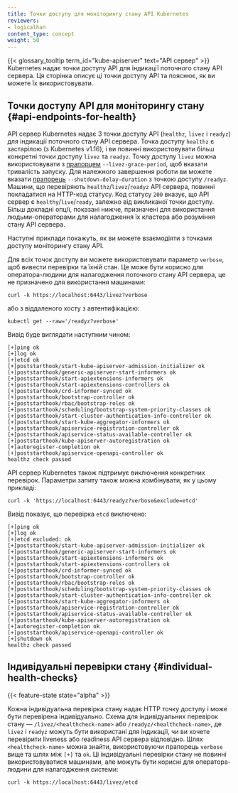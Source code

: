 ```yaml
---
title: Точки доступу для моніторингу стану API Kubernetes
reviewers:
- logicalhan
content_type: concept
weight: 50
---
```


<!-- overview -->

{{< glossary_tooltip term_id="kube-apiserver" text="API сервер" >}} Kubernetes надає точки доступу API для індикації поточного стану API сервера. Ця сторінка описує ці точки доступу API та пояснює, як ви можете їх використовувати.

<!-- body -->

## Точки доступу API для моніторингу стану {#api-endpoints-for-health}

API сервер Kubernetes надає 3 точки доступу API (`healthz`, `livez` і `readyz`) для індикації поточного стану API сервера. Точка доступу `healthz` є застарілою (з Kubernetes v1.16), і ви повинні використовувати більш конкретні точки доступу `livez` та `readyz`. Точку доступу `livez` можна використовувати з [прапорцем](/uk/docs/reference/command-line-tools-reference/kube-apiserver) `--livez-grace-period`, щоб вказати тривалість запуску. Для належного завершення роботи ви можете вказати [прапорець](/uk/docs/reference/command-line-tools-reference/kube-apiserver) `--shutdown-delay-duration` з точкою доступу `/readyz`. Машини, що перевіряють `healthz`/`livez`/`readyz` API сервера, повинні покладатися на HTTP-код статусу. Код статусу `200` вказує, що API сервер є `healthy`/`live`/`ready`, залежно від викликаної точки доступу. Більш докладні опції, показані нижче, призначені для використання людьми-операторами для налагодження їх кластера або розуміння стану API сервера.

Наступні приклади покажуть, як ви можете взаємодіяти з точками доступу моніторингу стану API.

Для всіх точок доступу ви можете використовувати параметр `verbose`, щоб вивести перевірки та їхній стан. Це може бути корисно для оператора-людини для налагодження поточного стану API сервера, це не призначено для використання машинами:

```shell
curl -k https://localhost:6443/livez?verbose
```

або з віддаленого хосту з автентифікацією:

```shell
kubectl get --raw='/readyz?verbose'
```

Вивід буде виглядати наступним чином:

```none
[+]ping ok
[+]log ok
[+]etcd ok
[+]poststarthook/start-kube-apiserver-admission-initializer ok
[+]poststarthook/generic-apiserver-start-informers ok
[+]poststarthook/start-apiextensions-informers ok
[+]poststarthook/start-apiextensions-controllers ok
[+]poststarthook/crd-informer-synced ok
[+]poststarthook/bootstrap-controller ok
[+]poststarthook/rbac/bootstrap-roles ok
[+]poststarthook/scheduling/bootstrap-system-priority-classes ok
[+]poststarthook/start-cluster-authentication-info-controller ok
[+]poststarthook/start-kube-aggregator-informers ok
[+]poststarthook/apiservice-registration-controller ok
[+]poststarthook/apiservice-status-available-controller ok
[+]poststarthook/kube-apiserver-autoregistration ok
[+]autoregister-completion ok
[+]poststarthook/apiservice-openapi-controller ok
healthz check passed
```

API сервер Kubernetes також підтримує виключення конкретних перевірок. Параметри запиту також можна комбінувати, як у цьому прикладі:

```shell
curl -k 'https://localhost:6443/readyz?verbose&exclude=etcd'
```

Вивід показує, що перевірка `etcd` виключено:

```none
[+]ping ok
[+]log ok
[+]etcd excluded: ok
[+]poststarthook/start-kube-apiserver-admission-initializer ok
[+]poststarthook/generic-apiserver-start-informers ok
[+]poststarthook/start-apiextensions-informers ok
[+]poststarthook/start-apiextensions-controllers ok
[+]poststarthook/crd-informer-synced ok
[+]poststarthook/bootstrap-controller ok
[+]poststarthook/rbac/bootstrap-roles ok
[+]poststarthook/scheduling/bootstrap-system-priority-classes ok
[+]poststarthook/start-cluster-authentication-info-controller ok
[+]poststarthook/start-kube-aggregator-informers ok
[+]poststarthook/apiservice-registration-controller ok
[+]poststarthook/apiservice-status-available-controller ok
[+]poststarthook/kube-apiserver-autoregistration ok
[+]autoregister-completion ok
[+]poststarthook/apiservice-openapi-controller ok
[+]shutdown ok
healthz check passed
```

## Індивідуальні перевірки стану {#individual-health-checks}

{{< feature-state state="alpha" >}}

Кожна індивідуальна перевірка стану надає HTTP точку доступу і може бути перевірена індивідуально. Схема для індивідуальних перевірок стану — `/livez/<healthcheck-name>` або `/readyz/<healthcheck-name>`, де `livez` і `readyz` можуть бути використані для індикації, чи ви хочете перевірити liveness або readiness API сервера відповідно. Шлях `<healthcheck-name>` можна знайти, використовуючи прапорець `verbose` вище та шлях між `[+]` та `ok`. Ці індивідуальні перевірки стану не повинні використовуватися машинами, але можуть бути корисні для оператора-людини для налагодження системи:

```shell
curl -k https://localhost:6443/livez/etcd
```
